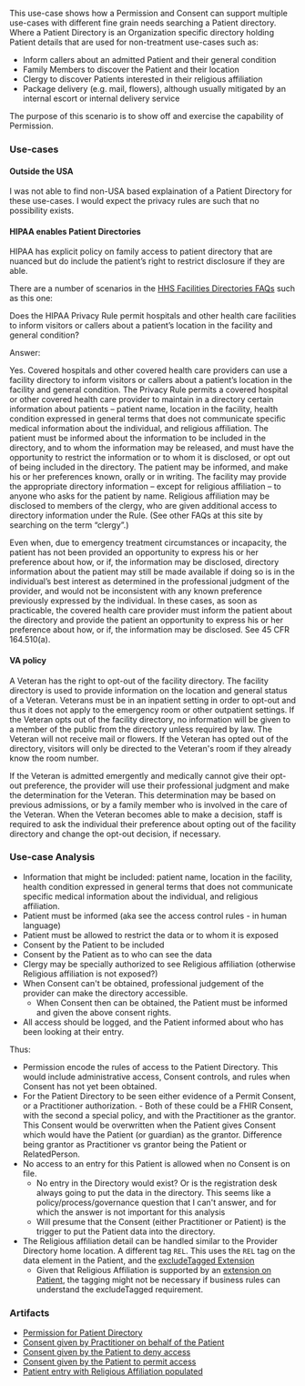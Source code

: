This use-case shows how a Permission and Consent can support multiple use-cases with different fine grain needs searching a Patient directory. Where a Patient Directory is an Organization specific directory holding Patient details that are used for non-treatment use-cases such as:

- Inform callers about an admitted Patient and their general condition
- Family Members to discover the Patient and their location
- Clergy to discover Patients interested in their religious affiliation
- Package delivery (e.g. mail, flowers), although usually mitigated by an internal escort or internal delivery service

<div markdown="1" class="dragon">
The purpose of this scenario is to show off and exercise the capability of Permission.
</div>

### Use-cases

#### Outside the USA

I was not able to find non-USA based explaination of a Patient Directory for these use-cases. I would expect the privacy rules are such that no possibility exists.

#### HIPAA enables Patient Directories

HIPAA has explicit policy on family access to patient directory that are nuanced but do include the patient’s right to restrict disclosure if they are able.

There are a number of scenarios in the [HHS Facilities Directories FAQs](https://www.hhs.gov/hipaa/for-professionals/faq/facility-directories/index.html#:~:text=The%20Privacy%20Rule%20provides%20that,general%20terms%3B%20and%20religious%20affiliation.) such as this one:

Does the HIPAA Privacy Rule permit hospitals and other health care facilities to inform visitors or callers about a patient’s location in the facility and general condition?

Answer:

Yes. Covered hospitals and other covered health care providers can use a facility directory to inform visitors or callers about a patient’s location in the facility and general condition. The Privacy Rule permits a covered hospital or other covered health care provider to maintain in a directory certain information about patients – patient name, location in the facility, health condition expressed in general terms that does not communicate specific medical information about the individual, and religious affiliation. The patient must be informed about the information to be included in the directory, and to whom the information may be released, and must have the opportunity to restrict the information or to whom it is disclosed, or opt out of being included in the directory. The patient may be informed, and make his or her preferences known, orally or in writing. The facility may provide the appropriate directory information – except for religious affiliation – to anyone who asks for the patient by name. Religious affiliation may be disclosed to members of the clergy, who are given additional access to directory information under the Rule. (See other FAQs at this site by searching on the term “clergy”.)

Even when, due to emergency treatment circumstances or incapacity, the patient has not been provided an opportunity to express his or her preference about how, or if, the information may be disclosed, directory information about the patient may still be made available if doing so is in the individual’s best interest as determined in the professional judgment of the provider, and would not be inconsistent with any known preference previously expressed by the individual. In these cases, as soon as practicable, the covered health care provider must inform the patient about the directory and provide the patient an opportunity to express his or her preference about how, or if, the information may be disclosed. See 45 CFR 164.510(a).

#### VA policy

A Veteran has the right to opt-out of the facility directory. The facility directory is used to provide information on the location and general status of a Veteran. Veterans must be in an inpatient setting in order to opt-out and thus it does not apply to the emergency room or other outpatient settings. If the Veteran opts out of the facility directory, no information will be given to a member of the public from the directory unless required by law. The Veteran will not receive mail or flowers. If the Veteran has opted out of the directory, visitors will only be directed to the Veteran's room if they already know the room number.

If the Veteran is admitted emergently and medically cannot give their opt-out preference, the provider will use their professional judgment and make the determination for the Veteran. This determination may be based on previous admissions, or by a family member who is involved in the care of the Veteran. When the Veteran becomes able to make a decision, staff is required to ask the individual their preference about opting out of the facility directory and change the opt-out decision, if necessary.

### Use-case Analysis

- Information that might be included: patient name, location in the facility, health condition expressed in general terms that does not communicate specific medical information about the individual, and religious affiliation.
- Patient must be informed (aka see the access control rules - in human language)
- Patient must be allowed to restrict the data or to whom it is exposed
- Consent by the Patient to be included
- Consent by the Patient as to who can see the data
- Clergy may be specially authorized to see Religious affiliation (otherwise Religious affiliation is not exposed?)
- When Consent can't be obtained, professional judgement of the provider can make the directory accessible.
  - When Consent then can be obtained, the Patient must be informed and given the above consent rights.
- All access should be logged, and the Patient informed about who has been looking at their entry.

Thus:

- Permission encode the rules of access to the Patient Directory. This would include administrative access, Consent controls, and rules when Consent has not yet been obtained.
- For the Patient Directory to be seen either evidence of a Permit Consent, or a Practitioner authorization. - Both of these could be a FHIR Consent, with the second a special policy, and with the Practitioner as the grantor. This Consent would be overwritten when the Patient gives Consent which would have the Patient (or guardian) as the grantor. Difference being grantor as Practitioner vs grantor being the Patient or RelatedPerson.
- No access to an entry for this Patient is allowed when no Consent is on file.
  - No entry in the Directory would exist? Or is the registration desk always going to put the data in the directory. This seems like a policy/process/governance question that I can't answer, and for which the answer is not important for this analysis
  - Will presume that the Consent (either Practitioner or Patient) is the trigger to put the Patient data into the directory.
- The Religious affiliation detail can be handled similar to the Provider Directory home location. A different tag `REL`. This uses the `REL` tag on the data element in the Patient, and the  [excludeTagged Extension](providerDirectoryFineGrain.html#excludetagged-extension)
  - Given that Religious Affiliation is supported by an [extension on Patient](https://hl7.org/fhir/extensions/StructureDefinition-patient-religion.html), the tagging might not be necessary if business rules can understand the excludeTagged requirement.

### Artifacts

- [Permission for Patient Directory](Permission-ex-permission-patient-directory-all.html)
- [Consent given by Practitioner on behalf of the Patient](Consent-ex-consent-patientDirectory-practitioner.html)
- [Consent given by the Patient to deny access](Consent-ex-consent-patientDirectory-deny.html)
- [Consent given by the Patient to permit access](Consent-ex-consent-patientDirectory.html)
- [Patient entry with Religious Affiliation populated](Patient-ex-patient-religion.html)
